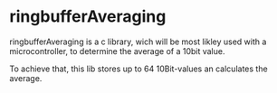 # ringbufferAveraging
ringbufferAveraging is a c library, wich will be most likley used with a microcontroller, to determine the average of a 10bit value.

To achieve that, this lib stores up to 64 10Bit-values an calculates the average.

